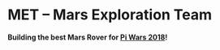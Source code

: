 # MET – Mars Exploration Team

**Building the best Mars Rover for <a href="http://piwars.org/">Pi Wars 2018</a>!**
